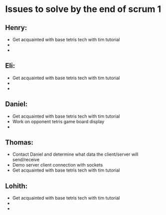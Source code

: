 # Issues to solve by the end of scrum 1

## Henry:
- Get acquainted with base tetris tech with tim tutorial 
- 
- 

## Eli:
- Get acquainted with base tetris tech with tim tutorial
- 
- 

## Daniel:
- Get acquainted with base tetris tech with tim tutorial
- Work on opponent tetris game board display
- 

## Thomas:
- Contact Daniel and determine what data the client/server will send/receive
- Demo server client connection with sockets
- Get acquainted with base tetris tech with tim tutorial




## Lohith:
- Get acquainted with base tetris tech with tim tutorial
- 
- 